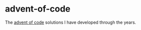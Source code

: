 # advent-of-code

The [advent of code](https://adventofcode.com) solutions I have developed through the years.
